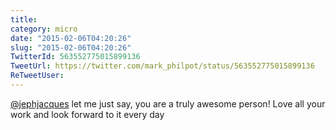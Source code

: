 ```yaml
---
title: 
category: micro
date: "2015-02-06T04:20:26"
slug: "2015-02-06T04:20:26"
TwitterId: 563552775015899136
TweetUrl: https://twitter.com/mark_philpot/status/563552775015899136
ReTweetUser: 
---
```


[@jephjacques](https://twitter.com/jephjacques) let me just say, you are a truly awesome person! Love all your work and look forward to it every day